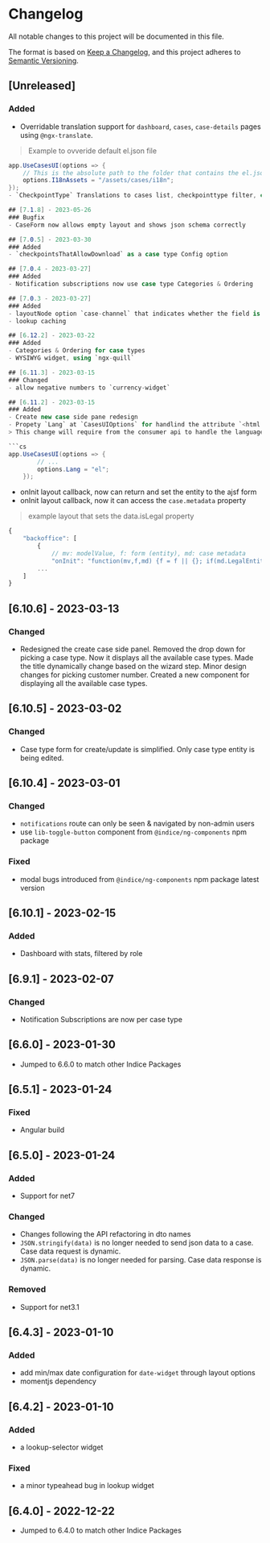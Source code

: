 # Changelog

All notable changes to this project will be documented in this file.

The format is based on [Keep a Changelog](https://keepachangelog.com/en/1.0.0/),
and this project adheres to [Semantic Versioning](https://semver.org/spec/v2.0.0.html).

## [Unreleased]
### Added
- Overridable translation support for `dashboard`, `cases`, `case-details` pages using `@ngx-translate`.
> Example to ovveride default el.json file
```cs
app.UseCasesUI(options => {
    // This is the absolute path to the folder that contains the el.json
    options.I18nAssets = "/assets/cases/i18n";
});
- `CheckpointType` Translations to cases list, checkpointtype filter, case details and timeline.

## [7.1.8] - 2023-05-26
### Bugfix
- CaseForm now allows empty layout and shows json schema correctly

## [7.0.5] - 2023-03-30
### Added
- `checkpointsThatAllowDownload` as a case type Config option 

## [7.0.4 - 2023-03-27]
### Added
- Notification subscriptions now use case type Categories & Ordering

## [7.0.3 - 2023-03-27]
### Added
- layoutNode option `case-channel` that indicates whether the field is visible based on case's channel.
- lookup caching

## [6.12.2] - 2023-03-22
### Added
- Categories & Ordering for case types
- WYSIWYG widget, using `ngx-quill`

## [6.11.3] - 2023-03-15
### Changed
- allow negative numbers to `currency-widget`

## [6.11.2] - 2023-03-15
### Added
- Create new case side pane redesign
- Propety `Lang` at `CasesUIOptions` for handlind the attribute `<html lang='XXX'>` from the options.
> This change will require from the consumer api to handle the language. Eg:

```cs
app.UseCasesUI(options => {
        // ...
        options.Lang = "el"; 
    });
```

- onInit layout callback, now can return and set the entity to the ajsf form
- onInit layout callback, now it can access the `case.metadata` property
> example layout that sets the data.isLegal property 
```js
{ 
	"backoffice": [
		{
			// mv: modelValue, f: form (entity), md: case metadata
			"onInit": "function(mv,f,md) {f = f || {}; if(md.LegalEntity === '1' || md.LegalEntity.toLowerCase() === 'true') {f.isLegal = true;} return f; }",
		...
	]
}
```
## [6.10.6] - 2023-03-13
### Changed
- Redesigned the create case side panel. Removed the drop down for picking a case type. Now it displays all the available case types. Made the title dynamically change based on the wizard step. Minor design changes for picking customer number. Created a new component for displaying all the available case types.

##  [6.10.5] - 2023-03-02
### Changed
- Case type form for create/update is simplified. Only case type entity is being edited.

## [6.10.4] - 2023-03-01
### Changed
- `notifications` route can only be seen & navigated by non-admin users
- use `lib-toggle-button` component from `@indice/ng-components` npm package
### Fixed
- modal bugs introduced from `@indice/ng-components` npm package latest version

## [6.10.1] - 2023-02-15
### Added
- Dashboard with stats, filtered by role

## [6.9.1] - 2023-02-07
### Changed
- Notification Subscriptions are now per case type

## [6.6.0] - 2023-01-30
- Jumped to 6.6.0 to match other Indice Packages

## [6.5.1] - 2023-01-24
### Fixed
- Angular build

## [6.5.0] - 2023-01-24
### Added
- Support for net7
### Changed
- Changes following the API refactoring in dto names
- `JSON.stringify(data)` is no longer needed to send json data to a case. Case data request is dynamic.
- `JSON.parse(data)` is no longer needed for parsing. Case data response is dynamic.
### Removed
- Support for net3.1

## [6.4.3] - 2023-01-10
### Added
- add min/max date configuration for `date-widget` through layout options
- momentjs dependency

## [6.4.2] - 2023-01-10
### Added
- a lookup-selector widget
### Fixed
- a minor typeahead bug in lookup widget

## [6.4.0] - 2022-12-22
- Jumped to 6.4.0 to match other Indice Packages
